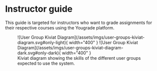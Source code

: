 # Instructor guide
This guide is targeted for instructors who want to grade assignments for their respective courses using the Yougrade platform.



<figure markdown="span">
  ![User Group Kiviat Diagram](/assets/imgs/user-groups-kiviat-diagram.svg#only-light){ width="400" }
![User Group Kiviat Diagram](/assets/imgs/user-groups-kiviat-diagram-dark.svg#only-dark){ width="400" }
  <figcaption>Kiviat diagram showing the skills of the different user groups expected to use the system.</figcaption>
</figure>
